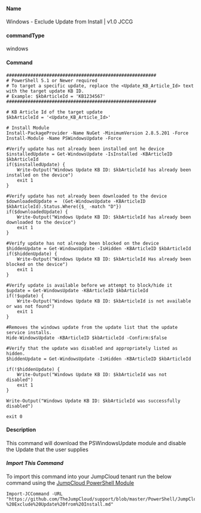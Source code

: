 #### Name

Windows - Exclude Update from Install | v1.0 JCCG

#### commandType

windows

#### Command

```
########################################################
# PowerShell 5.1 or Newer required
# To target a specific update, replace the <Update_KB_Article_Id> text with the target update KB ID.
# Example: $kbArticleId = 'KB1234567'
########################################################

# KB Article Id of the target update
$kbArticleId = '<Update_KB_Article_Id>'

# Install Module
Install-PackageProvider -Name NuGet -MinimumVersion 2.8.5.201 -Force
Install-Module -Name PSWindowsUpdate -Force
    
#Verify update has not already been installed ont he device
$installedUpdate = Get-WindowsUpdate -IsInstalled -KBArticleID $kbArticleId
if($installedUpdate) {
    Write-Output("Windows Update KB ID: $kbArticleId has already been installed on the device")
    exit 1
}

#Verify update has not already been downloaded to the device
$downloadedUpdate =  (Get-WindowsUpdate -KBArticleID $kbArticleId).Status.Where({$_ -match "D"})
if($downloadedUpdate) {
    Write-Output("Windows Update KB ID: $kbArticleId has already been downloaded to the device")
    exit 1
}

#Verify update has not already been blocked on the device
$hiddenUpdate = Get-WindowsUpdate -IsHidden -KBArticleID $kbArticleId
if($hiddenUpdate) {
    Write-Output("Windows Update KB ID: $kbArticleId Has already been blocked on the device")
    exit 1
}

#Verify update is available before we attempt to block/hide it
$update = Get-WindowsUpdate -KBArticleID $kbArticleId
if(!$update) {
    Write-Output("Windows Update KB ID: $kbArticleId is not available or was not found")
    exit 1
}

#Removes the windows update from the update list that the update service installs.
Hide-WindowsUpdate -KBArticleID $kbArticleId -Confirm:$false
    
#Verify that the update was disabled and appropriately listed as hidden.
$hiddenUpdate = Get-WindowsUpdate -IsHidden -KBArticleID $kbArticleId

if(!$hiddenUpdate) {
    Write-Output("Windows Update KB ID: $kbArticleId was not disabled")
    exit 1
}

Write-Output("Windows Update KB ID: $kbArticleId was successfully disabled")

exit 0
```

#### Description

This command will download the PSWindowsUpdate module and disable the Update that the user supplies

#### *Import This Command*

To import this command into your JumpCloud tenant run the below command using the [JumpCloud PowerShell Module](https://github.com/TheJumpCloud/support/wiki/Installing-the-JumpCloud-PowerShell-Module)

```
Import-JCCommand -URL "https://github.com/TheJumpCloud/support/blob/master/PowerShell/JumpCloud%20Commands%20Gallery/Windows%20Commands/Windows%20-%20Exclude%20Update%20from%20Install.md"
```
